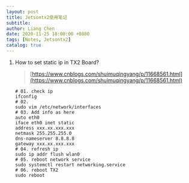 ```yaml
---
layout: post
title: Jetsontx2使用笔记
subtitle:
author: Liang Chen
date: 2020-11-25 18:00:00 +0800
tags: [Notes, Jetsontx2]
catalog: true
---
```


<head>
    <script src="https://cdn.mathjax.org/mathjax/latest/MathJax.js?config=TeX-AMS-MML_HTMLorMML" type="text/javascript"></script>
    <script type="text/x-mathjax-config">
        MathJax.Hub.Config({
            tex2jax: {
            skipTags: ['script', 'noscript', 'style', 'textarea', 'pre'],
            inlineMath: [['$','$']]
            }
        });
    </script>
</head>

1. How to set static ip in TX2 Board?

    > [https://www.cnblogs.com/shuimuqingyang/p/11668561.html](https://www.cnblogs.com/shuimuqingyang/p/11668561.html)

    ```shell
    # 01. check ip
    ifconfig
    # 02.
    sudo vim /etc/network/interfaces
    # 03. Add info as here
    auto eth0
    iface eth0 inet static
    address xxx.xx.xxx.xxx
    netmask 255.255.255.0
    dns-nameserver 8.8.8.8
    gateway xxx.xx.xxx.xxx 
    # 04. refresh ip
    sudo ip addr flush wlan0
    # 05. reboot network service
    sudo systemctl restart networking.service
    # 06. reboot TX2
    sudo reboot
    ```
